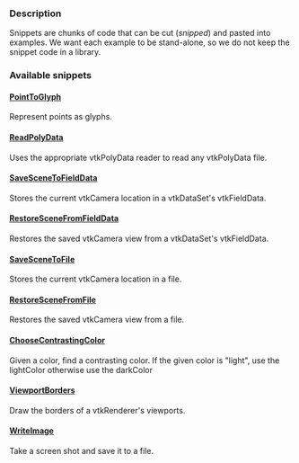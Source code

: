 ### Description

Snippets are chunks of code that can be cut (*snipped*) and pasted into examples. We want each example to be stand-alone, so we do not keep the snippet code in a library.

### Available snippets

#### [PointToGlyph](/Cxx/Snippets/PointToGlyph.md)

Represent points as glyphs.

#### [ReadPolyData](/Cxx/Snippets/ReadPolyData.md)

Uses the appropriate vtkPolyData reader to read any vtkPolyData file.

#### [SaveSceneToFieldData](/Cxx/Snippets/SaveSceneToFieldData.md)

Stores the current vtkCamera location in a vtkDataSet's vtkFieldData.

#### [RestoreSceneFromFieldData](/Cxx/Snippets/RestoreSceneFromFieldData.md)

Restores the saved vtkCamera view from a vtkDataSet's vtkFieldData.

#### [SaveSceneToFile](/Cxx/Snippets/SaveSceneToFile.md)

Stores the current vtkCamera location in a file.

#### [RestoreSceneFromFile](/Cxx/Snippets/RestoreSceneFromFile.md)

Restores the saved vtkCamera view from a file.

#### [ChooseContrastingColor](/Cxx/Snippets/ChooseContrastingColor.md)

Given a color, find a contrasting color. If the given color is "light", use the lightColor otherwise use the darkColor

#### [ViewportBorders](/Cxx/Snippets/ViewportBorders.md)

Draw the borders of a vtkRenderer's viewports.

#### [WriteImage](/Cxx/Snippets/WriteImage.md)
Take a screen shot and save it to a file.
